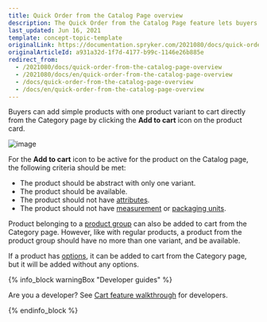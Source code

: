 ```yaml
---
title: Quick Order from the Catalog Page overview
description: The Quick Order from the Catalog Page feature lets buyers add products with one product variant to cart directly from the Category page.
last_updated: Jun 16, 2021
template: concept-topic-template
originalLink: https://documentation.spryker.com/2021080/docs/quick-order-from-the-catalog-page-overview
originalArticleId: a931a32d-1f7d-4177-b99c-1146e26b885e
redirect_from:
  - /2021080/docs/quick-order-from-the-catalog-page-overview
  - /2021080/docs/en/quick-order-from-the-catalog-page-overview
  - /docs/quick-order-from-the-catalog-page-overview
  - /docs/en/quick-order-from-the-catalog-page-overview
---
```


Buyers can add simple products with one product variant to cart directly from the Category page by clicking the **Add to cart** icon on the product card.

![image](https://spryker.s3.eu-central-1.amazonaws.com/docs/Features/Catalog+Management/Quick+Order+from+the+Catalog+Page/Quick+Order+from+the+Catalog+Page+Feature+Overview/quick-order-from-catalog.png)

For the **Add to cart** icon to be active for the product on the Catalog page, the following criteria should be met:

* The product should be abstract with only one variant.
* The product should be available.
* The product should not have [attributes](/docs/scos/user/features/{{page.version}}/product-feature-overview/product-attributes-overview.html).
* The product should not have [measurement](/docs/scos/user/features/{{page.version}}/measurement-units-feature-overview.html) or [packaging units](/docs/scos/user/features/{{page.version}}/packaging-units-feature-overview.html).

Product belonging to a [product group](/docs/scos/user/features/{{page.version}}/product-feature-overview/product-feature-overview.html) can also be added to cart from the Category page. However, like with regular products, a product from the product group should have no more than one variant, and be available.

If a product has [options](/docs/scos/user/features/{{page.version}}/product-options-feature-overview.html), it can be added to cart from the Category page, but it will be added without any options.

{% info_block warningBox "Developer guides" %}

Are you a developer? See [Cart feature walkthrough](/docs/scos/dev/feature-walkthroughs/{{page.version}}/cart-feature-walkthrough/cart-feature-walkthrough.html) for developers.

{% endinfo_block %}
